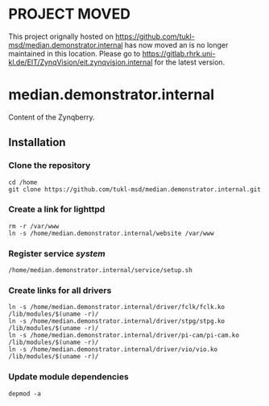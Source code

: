 # **PROJECT MOVED**
This project orignally hosted on https://github.com/tukl-msd/median.demonstrator.internal has now moved an is no longer maintained in this location.
Please go to https://gitlab.rhrk.uni-kl.de/EIT/ZynqVision/eit.zynqvision.internal for the latest version.

# median.demonstrator.internal
Content of the Zynqberry. 

## Installation

### Clone the repository

    cd /home
    git clone https://github.com/tukl-msd/median.demonstrator.internal.git
    
### Create a link for lighttpd

    rm -r /var/www
    ln -s /home/median.demonstrator.internal/website /var/www
    
### Register service _system_

    /home/median.demonstrator.internal/service/setup.sh
    
### Create links for all drivers

    ln -s /home/median.demonstrator.internal/driver/fclk/fclk.ko /lib/modules/$(uname -r)/
    ln -s /home/median.demonstrator.internal/driver/stpg/stpg.ko /lib/modules/$(uname -r)/
    ln -s /home/median.demonstrator.internal/driver/pi-cam/pi-cam.ko /lib/modules/$(uname -r)/
    ln -s /home/median.demonstrator.internal/driver/vio/vio.ko /lib/modules/$(uname -r)/
    
### Update module dependencies

    depmod -a
